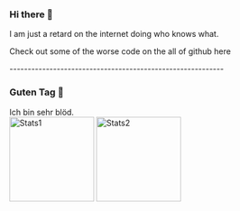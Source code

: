 ### Hi there 👋

I am just a retard on the internet doing who knows what.<br/>

Check out some of the worse code on the all of github here<br/>

-----------------------------------------------------------<br/>

### Guten Tag 👋

Ich bin sehr blöd.<br/>
<img style="height:150px" src="https://github-readme-stats.vercel.app/api?username=Auverus&count_private=true&theme=tokyonight" alt="Stats1"/>
<img style="height:150px" src="https://github-readme-stats.vercel.app/api/top-langs/?username=Auverus&layout=compact&theme=tokyonight" alt="Stats2"/>


<!--
**Auverus/Auverus** is a ✨ _special_ ✨ repository because its `README.md` (this file) appears on your GitHub profile.

Here are some ideas to get you started:

- 🔭 I’m currently working on ...
- 🌱 I’m currently learning ...
- 👯 I’m looking to collaborate on ...
- 🤔 I’m looking for help with ...
- 💬 Ask me about ...
- 📫 How to reach me: ...
- 😄 Pronouns: ...
- ⚡ Fun fact: ...
-->
